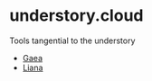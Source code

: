 # understory.cloud
Tools tangential to the understory

-   [Gaea](//github.com/canopy/gaea)
-   [Liana](//github.com/canopy/liana)
